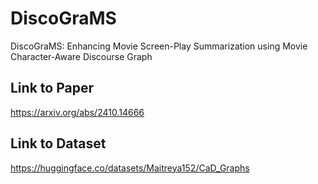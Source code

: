 # DiscoGraMS
DiscoGraMS: Enhancing Movie Screen-Play Summarization using Movie Character-Aware Discourse Graph

## Link to Paper
https://arxiv.org/abs/2410.14666

## Link to Dataset
https://huggingface.co/datasets/Maitreya152/CaD_Graphs
